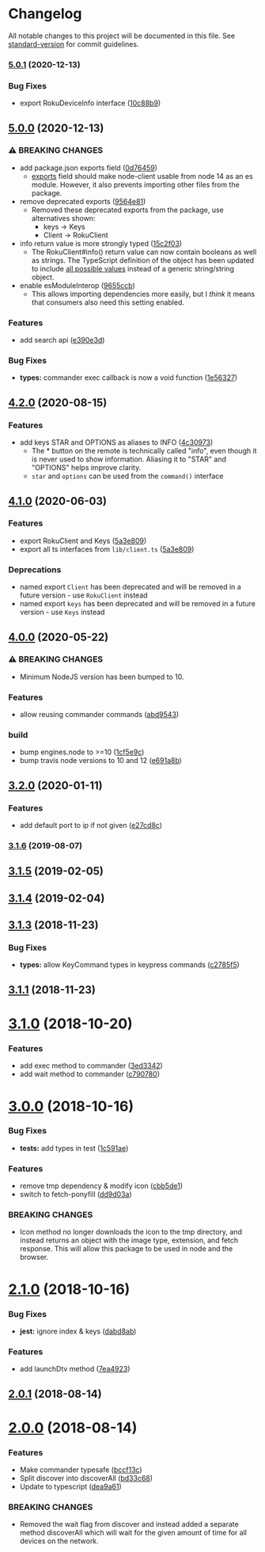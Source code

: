 # Changelog

All notable changes to this project will be documented in this file. See [standard-version](https://github.com/conventional-changelog/standard-version) for commit guidelines.

### [5.0.1](https://github.com/bschlenk/node-roku-client/compare/v5.0.0...v5.0.1) (2020-12-13)


### Bug Fixes

* export RokuDeviceInfo interface ([10c88b9](https://github.com/bschlenk/node-roku-client/commit/10c88b9adb8a91c650f4685008c2ce6bbca0f577))

## [5.0.0](https://github.com/bschlenk/node-roku-client/compare/v4.2.0...v5.0.0) (2020-12-13)

### ⚠ BREAKING CHANGES

* add package.json exports field ([0d76459](https://github.com/bschlenk/node-roku-client/commit/0d7645926cdd1685e99a078dede54852c8ca11da))
  * [exports](https://nodejs.org/api/packages.html#packages_exports) field
    should make node-client usable from node 14 as an es module. However,
    it also prevents importing other files from the package.
* remove deprecated exports ([9564e81](https://github.com/bschlenk/node-roku-client/commit/9564e81b89389160a6ac597fe5b2edd2336c678e))
  * Removed these deprecated exports from the package, use alternatives shown:
    * keys -> Keys
    * Client -> RokuClient
* info return value is more strongly typed ([15c2f03](https://github.com/bschlenk/node-roku-client/commit/15c2f03a9714aa2938919f8e1cd444177895fefd))
  * The RokuClient#info() return value can now contain booleans as well as
    strings. The TypeScript definition of the object has been updated to
    include [all possible values](https://github.com/bschlenk/homebridge-roku/issues/9)
    instead of a generic string/string object.
* enable esModuleInterop ([9655ccb](https://github.com/bschlenk/node-roku-client/commit/9655ccb4fecfbac94780946f47ee34ef0fd61092))
  * This allows importing dependencies more easily, but I _think_ it
    means that consumers also need this setting enabled.

### Features

* add search api ([e390e3d](https://github.com/bschlenk/node-roku-client/commit/e390e3d7678022377776c87d301ab9ab6819c578))

### Bug Fixes

* **types:** commander exec callback is now a void function ([1e56327](https://github.com/bschlenk/node-roku-client/commit/1e563274db8df2e0ee97aad92e0ca54ae4f015ef))

## [4.2.0](https://github.com/bschlenk/node-roku-client/compare/v4.0.0...v4.2.0) (2020-08-15)


### Features

* add keys STAR and OPTIONS as aliases to INFO ([4c30973](https://github.com/bschlenk/node-roku-client/commit/4c3097362d4e5475c3b7d8cc77bcdc2f98088dc7))
  * The * button on the remote is technically called "info", even though
    it is never used to show information. Aliasing it to "STAR" and
    "OPTIONS" helps improve clarity.
  * `star` and `options` can be used from the `command()` interface

## [4.1.0](https://github.com/bschlenk/node-roku-client/compare/v4.0.0...v4.1.0) (2020-06-03)


### Features

* export RokuClient and Keys ([5a3e809](https://github.com/bschlenk/node-roku-client/commit/5a3e809fa634cc5b9ad37291b7c655abf0a01318))
* export all ts interfaces from `lib/client.ts` ([5a3e809](https://github.com/bschlenk/node-roku-client/commit/5a3e809fa634cc5b9ad37291b7c655abf0a01318))

### Deprecations

* named export `Client` has been deprecated and will be removed in a
  future version - use `RokuClient` instead
* named export `keys` has been deprecated and will be removed in a
  future version - use `Keys` instead

## [4.0.0](https://github.com/bschlenk/node-roku-client/compare/v3.2.0...v4.0.0) (2020-05-22)


### ⚠ BREAKING CHANGES

* Minimum NodeJS version has been bumped to 10.

### Features

* allow reusing commander commands ([abd9543](https://github.com/bschlenk/node-roku-client/commit/abd95431f6c5f497231100b25e7c2a909e1e6bc7))


### build

* bump engines.node to >=10 ([1cf5e9c](https://github.com/bschlenk/node-roku-client/commit/1cf5e9c48d26abb78bd13a1ac5df9f96454febc8))
* bump travis node versions to 10 and 12 ([e691a8b](https://github.com/bschlenk/node-roku-client/commit/e691a8be9af01899d7adc0a426b369e754875594))

## [3.2.0](https://github.com/bschlenk/node-roku-client/compare/v3.1.7...v3.2.0) (2020-01-11)


### Features

* add default port to ip if not given ([e27cd8c](https://github.com/bschlenk/node-roku-client/commit/e27cd8c6b8510db88e63307e1e1d38f1d6a814cf))

### [3.1.6](https://github.com/bschlenk/node-roku-client/compare/v3.1.5...v3.1.6) (2019-08-07)

<a name="3.1.5"></a>
## [3.1.5](https://github.com/bschlenk/node-roku-client/compare/v3.1.4...v3.1.5) (2019-02-05)



<a name="3.1.4"></a>
## [3.1.4](https://github.com/bschlenk/node-roku-client/compare/v3.1.3...v3.1.4) (2019-02-04)



<a name="3.1.3"></a>
## [3.1.3](https://github.com/bschlenk/node-roku-client/compare/v3.1.2...v3.1.3) (2018-11-23)


### Bug Fixes

* **types:** allow KeyCommand types in keypress commands ([c2785f5](https://github.com/bschlenk/node-roku-client/commit/c2785f5))



<a name="3.1.1"></a>
## [3.1.1](https://github.com/bschlenk/node-roku-client/compare/v3.1.0...v3.1.1) (2018-11-23)



<a name="3.1.0"></a>
# [3.1.0](https://github.com/bschlenk/node-roku-client/compare/v3.0.0...v3.1.0) (2018-10-20)


### Features

* add exec method to commander ([3ed3342](https://github.com/bschlenk/node-roku-client/commit/3ed3342))
* add wait method to commander ([c790780](https://github.com/bschlenk/node-roku-client/commit/c790780))



<a name="3.0.0"></a>
# [3.0.0](https://github.com/bschlenk/node-roku-client/compare/v2.1.0...v3.0.0) (2018-10-16)


### Bug Fixes

* **tests:** add types in test ([1c591ae](https://github.com/bschlenk/node-roku-client/commit/1c591ae))


### Features

* remove tmp dependency & modify icon ([cbb5de1](https://github.com/bschlenk/node-roku-client/commit/cbb5de1))
* switch to fetch-ponyfill ([dd9d03a](https://github.com/bschlenk/node-roku-client/commit/dd9d03a))


### BREAKING CHANGES

* Icon method no longer downloads the icon to the tmp
directory, and instead returns an object with the image type, extension,
and fetch response. This will allow this package to be used in node and
the browser.



<a name="2.1.0"></a>
# [2.1.0](https://github.com/bschlenk/node-roku-client/compare/v2.0.1...v2.1.0) (2018-10-16)


### Bug Fixes

* **jest:** ignore index & keys ([dabd8ab](https://github.com/bschlenk/node-roku-client/commit/dabd8ab))


### Features

* add launchDtv method ([7ea4923](https://github.com/bschlenk/node-roku-client/commit/7ea4923))



<a name="2.0.1"></a>
## [2.0.1](https://github.com/bschlenk/node-roku-client/compare/v2.0.0...v2.0.1) (2018-08-14)



<a name="2.0.0"></a>
# [2.0.0](https://github.com/bschlenk/node-roku-client/compare/v1.2.3...v2.0.0) (2018-08-14)


### Features

* Make commander typesafe ([bccf13c](https://github.com/bschlenk/node-roku-client/commit/bccf13c))
* Split discover into discoverAll ([bd33c68](https://github.com/bschlenk/node-roku-client/commit/bd33c68))
* Update to typescript ([dea9a61](https://github.com/bschlenk/node-roku-client/commit/dea9a61))


### BREAKING CHANGES

* Removed the wait flag from discover and instead added a
separate method discoverAll which will wait for the given amount of time
for all devices on the network.
